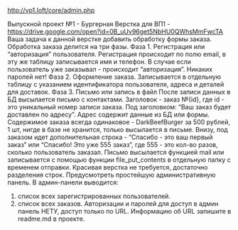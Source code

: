 http://vp1.loft/core/admin.php

Выпускной проект №1 - Бургерная
Верстка для ВП1 - https://drive.google.com/open?id=0B_uUv96get5NbHU0QWhsMmFwcTA
Ваша задача к данной верстке добавить обработку формы заказа.
Обработка заказа делится на три фазы.
Фаза 1. Регистрация или “авторизация” пользователя.
Регистрация происходит по полю email, в эту же таблицу записывается имя и
телефон. В случае если пользователь уже заказывал - происходит “авторизация”.
Никаких паролей нет!
Фаза 2. Оформление заказа.
Записывается в отдельную таблицу с указанием идентификатора пользователя,
адреса и деталей для доставок.
Фаза 3. Письмо или запись в файл
После записи данных в БД высылается письмо с контактами. Заголовок - заказ
№{id}, где id - это уникальный номер записи заказа. Под заголовком: “Ваш заказ будет
доставлен по адресу”. Адрес содержит данные из БД или формы. Содержимое заказа
всегда одинаковое - DarkBeefBurger за 500 рублей, 1 шт, нигде в базе не хранится, только
высылается в письме. Внизу, под заказом идет дополнительная строка - “Спасибо - это
ваш первый заказ” или “Спасибо! Это уже 555 заказ”, где 555 - это кол-во разов, сколько
пользователь заказал. Письмо высылается функцией mail или записывается с помощью
функции file_put_contents в отдельную папку с временем отправки. Красивая верстка не
требуется, достаточно разделения строк.
Предусмотреть простейшую административную панель. В админ-панели
выводится:
1. список всех зарегистрированных пользователей.
2. список всех заказов.
Авторизации и паролей для доступ в админ панель НЕТУ, доступ только по URL.
Информацию об URL запишите в readme.md в проекте.